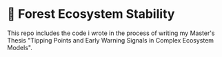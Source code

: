 # 🌳 Forest Ecosystem Stability
This repo includes the code i wrote in the process of writing my Master's Thesis "Tipping Points and Early Warning Signals in Complex Ecosystem Models". 
